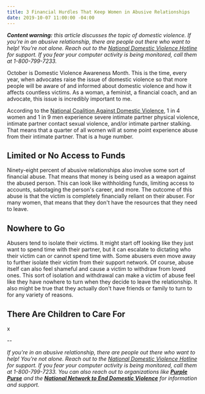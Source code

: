 ```yaml
---
title: 3 Financial Hurdles That Keep Women in Abusive Relationships
date: 2019-10-07 11:00:00 -04:00
---
```


***Content warning:** this article discusses the topic of domestic violence. If you're in an abusive relationship, there are people out there who want to help! You're not alone. Reach out to the [National Domestic Violence Hotline](https://www.thehotline.org/) for support. If you fear your computer activity is being monitored, call them at 1-800-799-7233.*

October is Domestic Violence Awareness Month. This is the time, every year, when advocates raise the issue of domestic violence so that more people will be aware of and informed about domestic violence and how it affects countless victims. As a woman, a feminist, a financial coach, and an advocate, this issue is incredibly important to me. 

According to the [National Coalition Against Domestic Violence](https://ncadv.org/statistics), 1 in 4 women and 1 in 9 men experience severe intimate partner physical violence, intimate partner contact sexual violence, and/or intimate partner stalking. That means that a quarter of all women will at some point experience abuse from their intimate partner. That is a huge number. 

## Limited or No Access to Funds

Ninety-eight percent of abusive relationships also involve some sort of financial abuse. That means that money is being used as a weapon against the abused person. This can look like withholding funds, limiting access to accounts, sabotaging the person's career, and more. The outcome of this abuse is that the victim is completely financially reliant on their abuser. For many women, that means that they don't have the resources that they need to leave. 

## Nowhere to Go

Abusers tend to isolate their victims. It might start off looking like they just want to spend time with their partner, but it can escalate to dictating who their victim can or cannot spend time with. Some abusers even move away to further isolate their victim from their support network. Of course, abuse itself can also feel shameful and cause a victim to withdraw from loved ones. This sort of isolation and withdrawal can make a victim of abuse feel like they have nowhere to turn when they decide to leave the relationship. It also might be true that they actually don't have friends or family to turn to for any variety of reasons. 

## There Are Children to Care For

x

--

*If you're in an abusive relationship, there are people out there who want to help! You're not alone. Reach out to the [National Domestic Violence Hotline](https://www.thehotline.org/) for support. If you fear your computer activity is being monitored, call them at 1-800-799-7233. You can also reach out to organizations like **[Purple Purse](http://purplepurse.com/)** and the **[National Network to End Domestic Violence](http://www.womenslaw.org/laws_state_type.php?id=14107&state_code=PG&open_id=all)** for information and support.*